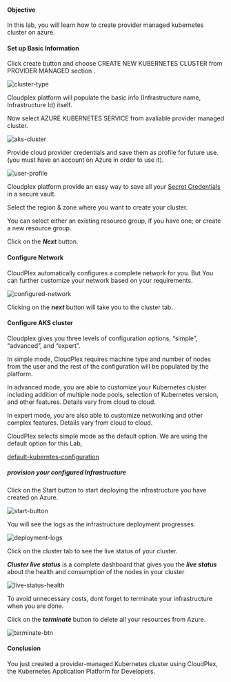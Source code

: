 #### Objective

In this lab, you will learn how to create provider managed kubernetes cluster on azure.

#### Set up Basic Information

Click create button and choose CREATE NEW KUBERNETES CLUSTER from PROVIDER MANAGED section .

![cluster-type](https://raw.githubusercontent.com/CloudplexPlatform/developer-community/feature/github-data-fetching/infrastructures/provider%20managed/labs/AkSProviderManaged/images/1.png)

Cloudplex platform will populate the basic info (Infrastructure name, Infrastructure Id) itself.

Now select AZURE KUBERNETES SERVICE from avaliable provider managed cluster.

![aks-cluster](https://raw.githubusercontent.com/CloudplexPlatform/developer-community/feature/github-data-fetching/infrastructures/provider%20managed/labs/AkSProviderManaged/images/2.png)


Provide cloud provider credentials and save them as profile for future use.(you must have an account on Azure in order to use it).

![user-profile](https://raw.githubusercontent.com/CloudplexPlatform/developer-community/feature/github-data-fetching/infrastructures/provider%20managed/labs/AkSProviderManaged/images/3.png)

Cloudplex platform provide an easy way to save all your [Secret Credentials](https://docs.cloudplex.io/#/pages/user-guide/components/credentials-profile/credentials-profile?id=credentials-profile) in a secure vault.

Select the region & zone where you want to create your cluster.

You can select either an existing resource group, if you have one; or create a new resource group. 

Click on the ***Next*** button.


#### Configure Network

CloudPlex automatically configures a complete network for you. But You can further customize your network based on your requirements.

![configured-network](https://raw.githubusercontent.com/CloudplexPlatform/developer-community/feature/github-data-fetching/infrastructures/provider%20managed/labs/AkSProviderManaged/images/4.png)

Clicking on the ***next*** button will take you to the cluster tab.

#### Configure AKS cluster

Cloudplex gives you three levels of configuration options, “simple”, “advanced”, and “expert”. 

In simple mode, CloudPlex requires machine type and number of nodes from the user and the rest of the configuration will be populated by the platform.

In advanced mode, you are able to customize your Kubernetes cluster including addition of multiple node pools, selection of Kubernetes version, and other features. Details vary from cloud to cloud.

In expert mode, you are also able to customize networking and other complex features. Details vary from cloud to cloud.

CloudPlex selects simple mode as the default option. We are using the default option for this Lab,

[default-kuberntes-configuration](https://raw.githubusercontent.com/CloudplexPlatform/developer-community/feature/github-data-fetching/infrastructures/provider%20managed/labs/AkSProviderManaged/images/5.png)


##### provision your configured Infrastructure

Click on the Start button to start deploying the infrastructure you have created on Azure.

![start-button](https://raw.githubusercontent.com/CloudplexPlatform/developer-community/feature/github-data-fetching/infrastructures/provider%20managed/labs/AkSProviderManaged/images/6.png)

You will see the logs as the infrastructure deployment progresses.

![deployment-logs](https://raw.githubusercontent.com/CloudplexPlatform/developer-community/feature/github-data-fetching/infrastructures/provider%20managed/labs/AkSProviderManaged/images/7.png)

Click on the cluster tab to see the live status of your cluster.


***Cluster live status*** is a complete dashboard that gives you the ***live status*** about the health and consumption of the nodes in your cluster

![live-status-health](https://raw.githubusercontent.com/CloudplexPlatform/developer-community/feature/github-data-fetching/infrastructures/provider%20managed/labs/AkSProviderManaged/images/8.png)

To avoid unnecessary costs, dont forget to terminate your infrastructure when you are done.

Click on the ***terminate*** button to delete all your resources from Azure.

![terminate-btn](https://raw.githubusercontent.com/CloudplexPlatform/developer-community/feature/github-data-fetching/infrastructures/provider%20managed/labs/AkSProviderManaged/images/9.png)


#### Conclusion

You just created a provider-managed Kubernetes cluster using CloudPlex, the Kubernetes Application Platform for Developers.


